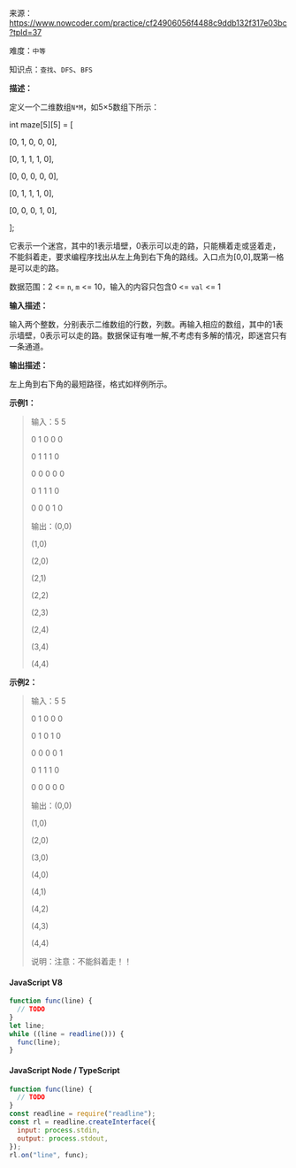 来源：<https://www.nowcoder.com/practice/cf24906056f4488c9ddb132f317e03bc?tpId=37>

难度：`中等`

知识点：`查找`、`DFS`、`BFS`

**描述：**

定义一个二维数组`N*M`，如5×5数组下所示：

int maze[5][5] = [

[0, 1, 0, 0, 0],

[0, 1, 1, 1, 0],

[0, 0, 0, 0, 0],

[0, 1, 1, 1, 0],

[0, 0, 0, 1, 0],

];

它表示一个迷宫，其中的1表示墙壁，0表示可以走的路，只能横着走或竖着走，不能斜着走，要求编程序找出从左上角到右下角的路线。入口点为[0,0],既第一格是可以走的路。

数据范围：2 <= `n`, `m` <= 10，输入的内容只包含0 <= `val` <= 1

**输入描述：**

输入两个整数，分别表示二维数组的行数，列数。再输入相应的数组，其中的1表示墙壁，0表示可以走的路。数据保证有唯一解,不考虑有多解的情况，即迷宫只有一条通道。

**输出描述：**

左上角到右下角的最短路径，格式如样例所示。

**示例1：**

> 输入：5 5
>
> 0 1 0 0 0
>
> 0 1 1 1 0
>
> 0 0 0 0 0
>
> 0 1 1 1 0
>
> 0 0 0 1 0
>
> 输出：(0,0)
>
> (1,0)
>
> (2,0)
>
> (2,1)
>
> (2,2)
>
> (2,3)
>
> (2,4)
>
> (3,4)
>
> (4,4)

**示例2：**

> 输入：5 5
>
> 0 1 0 0 0
>
> 0 1 0 1 0
>
> 0 0 0 0 1
>
> 0 1 1 1 0
>
> 0 0 0 0 0
>
> 输出：(0,0)
>
> (1,0)
>
> (2,0)
>
> (3,0)
>
> (4,0)
>
> (4,1)
>
> (4,2)
>
> (4,3)
>
> (4,4)
>
> 说明：注意：不能斜着走！！

<!-- tabs:start -->

#### **JavaScript V8**

```javascript
function func(line) {
  // TODO
}
let line;
while ((line = readline())) {
  func(line);
}
```

#### **JavaScript Node / TypeScript**

```javascript
function func(line) {
  // TODO
}
const readline = require("readline");
const rl = readline.createInterface({
  input: process.stdin,
  output: process.stdout,
});
rl.on("line", func);
```

<!-- tabs:end -->
